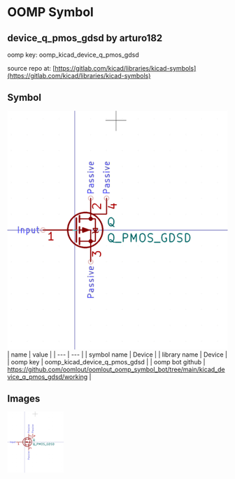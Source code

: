 # OOMP Symbol  
## device_q_pmos_gdsd  by arturo182  
  
oomp key: oomp_kicad_device_q_pmos_gdsd  
  
source repo at: [https://gitlab.com/kicad/libraries/kicad-symbols](https://gitlab.com/kicad/libraries/kicad-symbols)  
## Symbol  
  
[![working.png](working_600.png)](working.png)  
| name | value | 
| --- | --- | 
| symbol name | Device | 
| library name | Device | 
| oomp key | oomp_kicad_device_q_pmos_gdsd | 
| oomp bot github | https://github.com/oomlout/oomlout_oomp_symbol_bot/tree/main/kicad_device_q_pmos_gdsd/working | 
## Images  
  
[![working.png](working_140.png)](working.png)  
